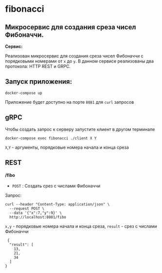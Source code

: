# fibonacci

## Микросервис для создания среза чисел Фибоначчи.

**Сервис:**

Реализован микросервис для создания среза чисел Фибоначчи с порядковыми номерами от `x` до `y`. В данном сервисе реализованы два протокола: HTTP REST и GRPC. 

## Запуск приложения:

```
docker-compose up
```
Приложение будет доступно на порте `8081` для `curl` запросов

## gRPC

Чтобы создать запрос к серверу запустите клиент в другом терминале
```
docker-compose exec fibonacci ./client X Y
```
`X`,`Y` - аргументы, порядковые номера начала и конца среза

## REST

#### /fibo
* `POST` : Создать срез с числами Фибоначчи

Запрос:
```
curl --header "Content-Type: application/json" \
  --request POST \
  --data '{"x":7,"y":9}' \
  http://localhost:8081/fibo
```
`x,y` - порядковые номера начала и конца среза, `result` - срез с числами Фибоначчи
```
 {
  "result": [
    13,
    21,
    34
  ]
}
```

